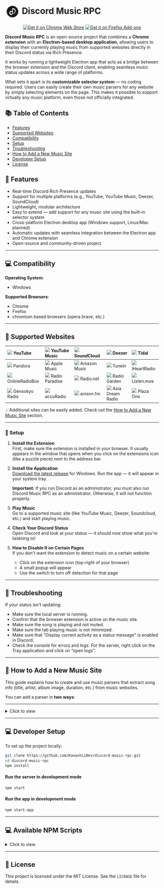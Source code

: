 # <img align="center" src="assets/icon/icon.png" alt="Extension Icon" width="48" height="48"> Discord Music RPC

<p align="center">
  <a href="https://chromewebstore.google.com/detail/discord-music-rpc-control/mpnijlpiepmpgoamimfmbdmglpdjmoic" target="_blank"><img src="https://img.shields.io/badge/Get%20it%20on-Chrome%20Web%20Store-brightgreen?logo=googlechrome&logoColor=white&style=for-the-badge" alt="Get it on Chrome Web Store"></a>
  <a href="https://addons.mozilla.org/en-US/firefox/addon/discord-music-rpc/" target="_blank"><img src="https://img.shields.io/badge/Get%20it%20on-Firefox%20Addons-orange?logo=firefox-browser&logoColor=white&style=for-the-badge" alt="Get it on Firefox Add-ons"></a>
</p>

**Discord Music RPC** is an open-source project that combines a **Chrome extension** with an **Electron-based desktop application**, allowing users to display their currently playing music from supported websites directly in their Discord status via Rich Presence.

It works by running a lightweight Electron app that acts as a bridge between the browser extension and the Discord client, enabling seamless music status updates across a wide range of platforms.

What sets it apart is its **customizable selector system** — no coding required. Users can easily create their own music parsers for any website by simply selecting elements on the page. This makes it possible to support virtually any music platform, even those not officially integrated.

## 📚 Table of Contents

- [Features](#-features)
- [Supported Websites](#-supported-websites)
- [Compatibility](#-compatibility)
- [Setup](#-setup)
- [Troubleshooting](#-troubleshooting)
- [How to Add a New Music Site](#-how-to-add-a-new-music-site)
- [Developer Setup](#-developer-setup)
- [License](#-license)

## 🚀 Features

- Real-time Discord Rich Presence updates
- Support for multiple platforms (e.g., YouTube, YouTube Music, Deezer, SoundCloud)
- Lightweight, modular architecture
- Easy to extend — add support for any music site using the built-in selector system
- Cross-platform Electron desktop app (Windows support, Linux/Mac planned)
- Automatic updates with seamless integration between the Electron app and Chrome extension
- Open-source and community-driven project

---

## 💻 Compatibility

**Operating System**:

- Windows

**Supported Browsers**:

- Chrome
- Firefox
- chromium based browsers (opera brave, etc.)

---

## 🎵 Supported Websites
| [<img src="https://www.google.com/s2/favicons?domain=youtube.com" width="20">](https://www.youtube.com) YouTube | [<img src="https://www.google.com/s2/favicons?domain=music.youtube.com" width="20">](https://music.youtube.com) YouTube Music | [<img src="https://www.google.com/s2/favicons?domain=soundcloud.com" width="20">](https://soundcloud.com) SoundCloud | [<img src="https://www.google.com/s2/favicons?domain=deezer.com" width="20">](https://www.deezer.com) Deezer | [<img src="https://www.google.com/s2/favicons?domain=tidal.com" width="20">](https://tidal.com) Tidal |
|:---|:---|:---|:---|:---|
| [<img src="https://www.google.com/s2/favicons?domain=pandora.com" width="20">](https://www.pandora.com) Pandora | [<img src="https://www.google.com/s2/favicons?domain=music.apple.com" width="20">](https://music.apple.com) Apple Music | [<img src="https://www.google.com/s2/favicons?domain=music.amazon.com" width="20">](https://music.amazon.com) Amazon Music | [<img src="https://www.google.com/s2/favicons?domain=tunein.com" width="20">](https://tunein.com) TuneIn | [<img src="https://www.google.com/s2/favicons?domain=iheart.com" width="20">](https://www.iheart.com) iHeartRadio |
| [<img src="https://www.google.com/s2/favicons?domain=onlineradiobox.com" width="20">](https://www.onlineradiobox.com) OnlineRadioBox | [<img src="https://www.google.com/s2/favicons?domain=radioparadise.com" width="20">](https://www.radioparadise.com) Radio Paradise | [<img src="https://www.google.com/s2/favicons?domain=radio.net" width="20">](https://www.radio.net) Radio.net | [<img src="https://www.google.com/s2/favicons?domain=radio.garden" width="20">](https://radio.garden) Radio Garden | [<img src="https://www.google.com/s2/favicons?domain=listen.moe" width="20">](https://listen.moe) Listen.moe |
| [<img src="https://www.google.com/s2/favicons?domain=gensokyoradio.net" width="20">](https://gensokyoradio.net) Gensokyo Radio | [<img src="https://www.google.com/s2/favicons?domain=accuRadio.com" width="20">](https://accuRadio.com) accuRadio | [<img src="https://www.google.com/s2/favicons?domain=anison.fm" width="20">](https://anison.fm) anison.fm | [<img src="https://www.google.com/s2/favicons?domain=asiaDreamRadio.com" width="20">](https://asiaDreamRadio.com) Asia Dream Radio | [<img src="https://www.google.com/s2/favicons?domain=plaza.one" width="20">](https://plaza.one) Plaza One |

💡 Additional sites can be easily added. Check out the [How to Add a New Music Site](#-how-to-add-a-new-music-site) section.

---

### 🔧 Setup

1. **Install the Extension** <br>
   First, make sure the extension is installed in your browser. It usually appears in the window that opens when you click on the extensions icon (like a puzzle piece) next to the address bar.

2. **Install the Application** <br>
   [Download the latest release](https://github.com/KanashiiDev/discord-music-rpc/releases) for Windows. Run the app — it will appear in your system tray.

   <b>Important:</b> If you run Discord as an administrator, you must also run Discord Music RPC as an administrator. Otherwise, it will not function properly.

3. **Play Music** <br>
   Go to a supported music site (like YouTube Music, Deezer, Soundcloud, etc.) and start playing music.

4. **Check Your Discord Status** <br>
   Open Discord and look at your status — it should now show what you're listening to!

5. **How to Disable It on Certain Pages** <br>
   If you don't want the extension to detect music on a certain website:

   - Click on the extension icon (top-right of your browser)
   - A small popup will appear
   - Use the switch to turn off detection for that page

---

## 🐞 Troubleshooting

If your status isn't updating:

- Make sure the local server is running.
- Confirm that the browser extension is active on the music site.
- Make sure the song is playing and not muted.
- Make sure the tab playing music is not minimized.
- Make sure that "Display current activity as a status message" is enabled in Discord.
- Check the console for errors and logs. For the server, right click on the Tray application and click on “open logs”.

---

## 🧩 How to Add a New Music Site

This guide explains how to create and use music parsers that extract song info (title, artist, album image, duration, etc.) from music websites.

You can add a parser in **two ways**:

---

<details>
<summary>Click to view</summary>

## ✨ Option 1: Add Parser with Plugin UI (No Code) (for simple websites)

**You don’t need to write any code. Just follow these steps:**

1. **Click the plugin icon** in your browser.
2. Click **"Add Music Parser"**.
3. On the opened section, click the **“+” icon** next to each required element:
   - Title
   - Artist
   - Album Image
   - (Optional) Time Passed / Duration
4. In the **“Most Stable Selector”** section, choose the selector that looks the cleanest and most stable.
5. Click **"Save"** and refresh the page.

**Notes**

- If **“Artist”** or **“Title”** is missing, you can select the same selector for both. The source field will replace the artist field.
- If the song **“Artist”** and **“Title”** are combined, you can add the same selector to both sections. The application will automatically separate them.
- If only **“Duration”** is available, you can still add it. The app will calculate playback time starting from when the song changes until the full duration is reached.
- If **“Time Passed”** and **“Duration”** are combined (e.g., `0:12 / 2:20`), you can use the same selector for both.
- You can add any link you want in the **“Link”** field, or leave it blank. If left blank, the current site’s address will be used automatically.
- To apply your parser to the entire site, simply leave the **regex** field empty.
- You can add multiple regex patterns. There are two ways to do this:
  1. `regex1,regex2`
  2. `[/regex1/, /regex2/]`

---

## 🔧 Option 2: Add Parser Using Code (for more advanced websites)

You can also manually register a parser with JavaScript using the `registerParser()` function.
Create a new file in the `extension/parsers/` directory, named `<yourSite>.js`. Use this template:

```js
registerParser({
  domain: "example.com", // Website domain
  title: "Example", // Display title
  homepage: "https://example.com/homepage", // The page the user will be redirected to when they click on the parser image in the pop-up window (optional)
  urlPatterns: [/.*/], // Only run on specific paths (Regex)
  authors: [""], // Contributors GitHub names for the code to be displayed in the parser's settings (optional)

  fn: function () {
    // To use custom settings in your parser (checkbox, text, or select), include useSetting in the parser function parameters: async function ({ useSetting })
    // Example useSetting Types:
    // const checkboxExample = await useSetting("checkboxVariable", "checkboxLabel", "checkbox", true);
    // const textExample = await useSetting("textVariable", "textLabel", "text", "Default text");
    // const selectExample = await useSetting("selectVariable", "selectLabel", "select", [{ value: "example1", label: "Example Value", selected: true },{ value: "example2", label: "Example Value 2" }]);

    // You can define and use helper functions here if needed
    return {
      title: getText(".now-playing-title"), // Song title (required)
      artist: getText(".now-playing-artist"), // Artist name (required)
      image: getImage("img.album_art"), // Album image (optional)
      timePassed: getText(".time-display-played"), // Played time (optional)
      duration: getText(".time-display-total"), // Total duration (optional)
      source: "Example", // Source label (optional)
      songUrl: "example.com", // Link to song/station (optional)
      buttons: [ // Buttons (max 2) (optional)
        {
          link: "Example Button Link",
          text: "Example Button Text",
        },
      ],
    };
  },
});
```

---

## 🔧 Available Helpers

### `getText(selector, options?)`

Gets text or attribute from an element.

```js
getText(".title"); // Gets textContent
getText(".link", { attr: "href" }); // Gets attribute
getText(".song", {
  attr: "href",
  transform: (v) => v.slice(1), // Transforms "/song" → "song"
});
```

---

### `getImage(selector)`

Gets image `src` or CSS `background-image` URL from an element.

```js
getImage(".cover img");
```

---

## 📝 Tips

- Always provide `title`, `artist`, and `image` when available.
- Use `urlPatterns` to limit the parser to specific pages.
- If time info is available, include `timePassed`, `duration` to calculate `position`, `progress`, and timestamps.
- Use `getText` and `getImage` to keep your code clean and reliable.
- Use your browser’s developer tools (right-click > Inspect) to find the correct selectors.

</details>

---

## 💻 Developer Setup

To set up the project locally:

```bash
git clone https://github.com/KanashiiDev/discord-music-rpc.git
cd discord-music-rpc
npm install
```

#### Run the server in development mode

```bash
npm start
```

#### Run the app in development mode

```bash
npm start:app
```

---

## 💻 Available NPM Scripts

<details>
<summary>Click to view</summary>

### Start & Development

- **`npm start`**
  Starts the Node.js backend server.

- **`npm run start:app`**
  Launches the Electron application for desktop testing.

---

### Application Build

- **`npm run build`**
  Builds a Windows 64-bit Electron application.

- **`npm run pack`**
  Creates the app directory without generating an installer (`--dir` mode).

---

### Browser Extension Build

- **`npm run build:chrome`**
  Builds the Chrome extension using `TARGET=chrome` with `buildExtensions.js`.

- **`npm run build:firefox`**
  Builds the Firefox extension using `TARGET=firefox` with `buildExtensions.js`.

- **`npm run build:extensions`**
  Builds both Chrome and Firefox extensions.

---

### Browser Extension Packaging (ZIP)

- **`npm run pack:chrome`**
  Zips the Chrome extension into a distributable format.

- **`npm run pack:firefox`**
  Zips the Firefox extension into a distributable format.

- **`npm run pack:extensions`**
  Zips both Chrome and Firefox extensions.

---

### Combined Build & Package

- **`npm run build-and-pack`**
  Builds and packages both Chrome and Firefox extensions.

- **`npm run build-and-pack:chrome`**
  Builds and packages only the Chrome extension.

- **`npm run build-and-pack:firefox`**
Builds and packages only the Firefox extension.
</details>

---

## 📄 License

This project is licensed under the MIT License. See the `LICENSE` file for details.
